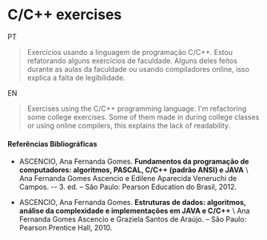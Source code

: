 # C/C++ exercises
PT 
> Exercícios usando a linguagem de programação C/C++. Estou refatorando alguns exercícios de faculdade. Alguns deles feitos durante as aulas da faculdade ou usando compiladores online, isso explica a falta de legibilidade.

EN 
> Exercises using the C/C++ programming language. I'm refactoring some college exercises. Some of them made in during college classes or using online compilers, this explains the lack of readability.

#### Referências Bibliográficas
 -  ASCENCIO, Ana Fernanda Gomes. **Fundamentos da programação de computadores: algoritmos, PASCAL, C/C++ (padrão ANSI) e JAVA** \ Ana Fernanda Gomes Ascencio e Edilene Aparecida Veneruchi de Campos. -- 3. ed. – São Paulo: Pearson Education do Brasil, 2012. 

-  ASCENCIO, Ana Fernanda Gomes. **Estruturas de dados: algoritmos, análise da complexidade e implementações 
em JAVA e C/C++** \ Ana Fernanda Gomes Ascencio e Graziela Santos de Araújo. – São Paulo: Pearson Prentice Hall, 2010. 

